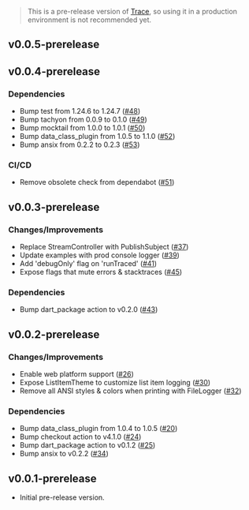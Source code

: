 > This is a pre-release version of [Trace](https://pub.dev/packages/trace), so using it in a production environment is not recommended yet.

## v0.0.5-prerelease




## v0.0.4-prerelease

### Dependencies

- Bump test from 1.24.6 to 1.24.7 ([#48](https://github.com/nikosportolos/trace/pull/48))
- Bump tachyon from 0.0.9 to 0.1.0 ([#49](https://github.com/nikosportolos/trace/pull/49))
- Bump mocktail from 1.0.0 to 1.0.1 ([#50](https://github.com/nikosportolos/trace/pull/50))
- Bump data_class_plugin from 1.0.5 to 1.1.0 ([#52](https://github.com/nikosportolos/trace/pull/52))
- Bump ansix from 0.2.2 to 0.2.3 ([#53](https://github.com/nikosportolos/trace/pull/53))

### CI/CD

- Remove obsolete check from dependabot ([#51](https://github.com/nikosportolos/trace/pull/51))


## v0.0.3-prerelease

### Changes/Improvements

- Replace StreamController with PublishSubject ([#37](https://github.com/nikosportolos/trace/issues/37))
- Update examples with prod console logger ([#39](https://github.com/nikosportolos/trace/issues/39))
- Add 'debugOnly' flag on 'runTraced' ([#41](https://github.com/nikosportolos/trace/issues/41))
- Expose flags that mute errors & stacktraces ([#45](https://github.com/nikosportolos/trace/issues/45))

### Dependencies

- Bump dart_package action to v0.2.0 ([#43](https://github.com/nikosportolos/trace/issues/43))


## v0.0.2-prerelease

### Changes/Improvements

- Enable web platform support ([#26](https://github.com/nikosportolos/trace/issues/26))
- Expose ListItemTheme to customize list item logging ([#30](https://github.com/nikosportolos/trace/issues/30))
- Remove all ANSI styles & colors when printing with FileLogger ([#32](https://github.com/nikosportolos/trace/issues/32))

### Dependencies

- Bump data_class_plugin from 1.0.4 to 1.0.5 ([#20](https://github.com/nikosportolos/trace/pull/20))
- Bump checkout action to v4.1.0 ([#24](https://github.com/nikosportolos/trace/issues/24))
- Bump dart_package action to v0.1.2 ([#25](https://github.com/nikosportolos/trace/issues/25))
- Bump ansix to v0.2.2 ([#34](https://github.com/nikosportolos/trace/issues/34))


## v0.0.1-prerelease

- Initial pre-release version.
